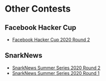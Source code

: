 # Other Contests

## Facebook Hacker Cup

- [Facebook Hacker Cup 2020 Round 2](./HC2020-R2/)

## SnarkNews

- [SnarkNews Summer Series 2020 Round 2](./SNSS2020-R2/)
- [SnarkNews Summer Series 2020 Round 1](./SNSS2020-R1/)
